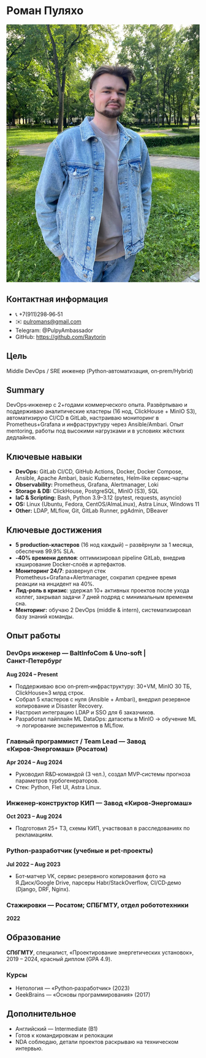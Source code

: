 # Роман Пуляхо

![my picture](photo/my_photo.jpg)

## Контактная информация
- 📞 +7(911)298‑96‑51
- ✉️ pulromans@gmail.com
- Telegram: @PulpyAmbassador
- GitHub: https://github.com/Raytorin

## Цель
Middle DevOps / SRE инженер (Python‑автоматизация, on‑prem/Hybrid)

## Summary
DevOps‑инженер с 2+годами коммерческого опыта. Развёртываю и поддерживаю аналитические кластеры (16 нод, ClickHouse + MinIO S3), автоматизирую CI/CD в GitLab, настраиваю мониторинг в Prometheus+Grafana и инфраструктуру через Ansible/Ambari. Опыт mentoring, работы под высокими нагрузками и в условиях жёстких дедлайнов.

## Ключевые навыки
- **DevOps:** GitLab CI/CD, GitHub Actions, Docker, Docker Compose, Ansible, Apache Ambari, basic Kubernetes, Helm‑like сервис‑чарты
- **Observability:** Prometheus, Grafana, Alertmanager, Loki
- **Storage & DB:** ClickHouse, PostgreSQL, MinIO (S3), SQL
- **IaC & Scripting:** Bash, Python 3.9–3.12 (pytest, requests, asyncio)
- **OS:** Linux (Ubuntu, Fedora, CentOS/AlmaLinux), Astra Linux, Windows 11
- **Other:** LDAP, MLflow, Git, GitLab Runner, pgAdmin, DBeaver

## Ключевые достижения
- **5 production‑кластеров** (16 нод каждый) – развёрнули за 1 месяца, обеспечив 99.9% SLA.
- **‑40% времени деплоя**: оптимизировал pipeline GitLab, внедрив кэширование Docker‑слоёв и артефактов.
- **Мониторинг 24/7**: развернул стек Prometheus+Grafana+Alertmanager, сократил среднее время реакции на инцидент на 40%.
- **Лид‑роль в кризис**: удержал 10+ активных проектов после ухода коллег, закрывал задачи 7 дней подряд с минимальным временем сна.
- **Менторинг:** обучаю 2 DevOps (middle & intern), систематизировал базу знаний команды.

## Опыт работы

### DevOps инженер — BaltInfoCom & Uno‑soft | Санкт‑Петербург
**Aug 2024 – Present**
- Поддерживаю всю on‑prem‑инфраструктуру: 30+VM, MinIO 30 ТБ, ClickHouse≈3 млрд строк.
- Собрал 5 кластеров с нуля (Ansible + Ambari), внедрил резервное копирование и Disaster Recovery.
- Настроил интеграцию LDAP и SSO для 6 заказчиков.
- Разработал пайплайн ML DataOps: датасеты в MinIO → обучение ML → логирование экспериментов в MLflow.

### Главный программист / Team Lead — Завод «Киров‑Энергомаш» (Росатом)
**Apr 2024 – Aug 2024**
- Руководил R&D‑командой (3 чел.), создал MVP‑системы прогноза параметров турбогенераторов.
- Стек: Python, Flet UI, Astra Linux.

### Инженер‑конструктор КИП — Завод «Киров‑Энергомаш»
**Oct 2023 – Aug 2024**
- Подготовил 25+ ТЗ, схемы КИП, участвовал в расследованиях по рекламациям.

### Python‑разработчик (учебные и pet‑проекты)
**Jul 2022 – Aug 2023**
- Бот‑матчер VK, сервис резервного копирования фото на Я.Диск/Google Drive, парсеры Habr/StackOverflow, CI/CD‑демо (Django, DRF, Nginx).

### Стажировки — Росатом; СПБГМТУ, отдел робототехники
**2022**

## Образование
**СПбГМТУ**, специалист, «Проектирование энергетических установок», 2019 – 2024, красный диплом (GPA 4.9).

### Курсы
- Нетология — «Python‑разработчик» (2023)
- GeekBrains — «Основы программирования» (2017)

## Дополнительное
- Английский — Intermediate (B1)
- Готов к командировкам и релокации
- NDA соблюдаю, детали проектов раскрываю на техническом интервью.
